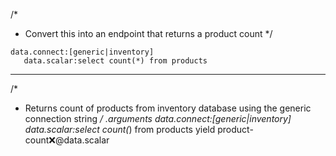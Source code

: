 /*
 * Convert this into an endpoint that returns a product count
 */
```hyperlambda
data.connect:[generic|inventory]
   data.scalar:select count(*) from products
```
---
/*
 * Returns count of products from inventory database using the generic connection string
 */
.arguments
data.connect:[generic|inventory]
   data.scalar:select count(*) from products
   yield
      product-count:x:@data.scalar
